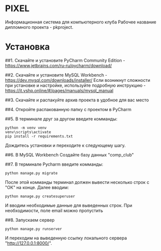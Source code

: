 # PIXEL
Информационная система для компьютерного клуба
Рабочее название дипломного проекта - pkproject.

# Установка
##1. Скачайте и установите PyCharm Community Edition - https://www.jetbrains.com/ru-ru/pycharm/download/

##2. Скачайте и установите MySQL Workbench - https://dev.mysql.com/downloads/installer/
Если возникнут сложности при  установке и настройке, используйте подробную инструкцию - https://it.vshp.online/#/pages/manuals/mysql_manual

##3. Скачайте и распакуйте архив проекта в удобное для вас место

##4. Откройте распакованную папку с проектом в PyCharm 

##5. В терминале друг за другом введите комманды:
```
python -m venv venv
venv\scripts\activate
pip install -r requirements.txt
```
Дождитесь установки и переходите к следующему шагу.

##6. В MySQL Workbench Создайте базу данных "comp_club"

##7. В терминале Pycharm введите комманды:
```
python manage.py migrate
```
После этой комманды терминал должен вывести несколько строк с "ОК" на конце. Далее вводим:
```
python manage.py createsuperuser
```
И вводим необходимые данные для выведенных строк. При необходимости, поле email можно пропустить

##8. Запускаем сервер
```
python manage.py runserver
```
И переходим на выведенную ссылку локального сервера "http://127.0.0.1:8000/".